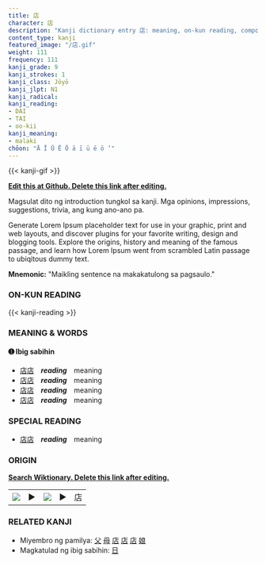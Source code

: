 ```yaml
---
title: 店
character: 店
description: "Kanji dictionary entry 店: meaning, on-kun reading, compounds, origin, related kanji"
content_type: kanji
featured_image: "/店.gif"
weight: 111
frequency: 111
kanji_grade: 9
kanji_strokes: 1
kanji_class: Jōyō
kanji_jlpt: N1
kanji_radical: 
kanji_reading: 
- DAI
- TAI
- oo-kii
kanji_meaning:
- malaki
chōon: "Ā Ī Ū Ē Ō ā ī ū ē ō ’"
---
```

[//]: # (Don't edit the line below. Kanji animated GIF code is automatically generated.)
{{< kanji-gif >}}

[//]: # (Edit below this line.)

**[Edit this at Github. Delete this link after editing.](https://github.com/tim0g/tim/tree/main/content/kanji/店/index.md)**

Magsulat dito ng introduction tungkol sa kanji. Mga opinions, impressions, suggestions, trivia, ang kung ano-ano pa.

Generate Lorem Ipsum placeholder text for use in your graphic, print and web layouts, and discover plugins for your favorite writing, design and blogging tools. Explore the origins, history and meaning of the famous passage, and learn how Lorem Ipsum went from scrambled Latin passage to ubiqitous dummy text.
 
**Mnemonic:** "Maikling sentence na makakatulong sa pagsaulo."

### ON-KUN READING

[//]: # (Don't edit the line below. ON-KUN READING code is automatically generated.)
{{< kanji-reading >}}

### MEANING & WORDS

#### ➊ **Ibig sabihin**
  - [店](../店)[店](../店)　***reading***　meaning
  - [店](../店)[店](../店)　***reading***　meaning
  - [店](../店)[店](../店)　***reading***　meaning
  - [店](../店)[店](../店)　***reading***　meaning

### SPECIAL READING
  - [店](../店)[店](../店)　***reading***　meaning

### ORIGIN

**[Search Wiktionary. Delete this link after editing.](https://wiktionary.org/wiki/店)**
<table class="kanji-table"><tr><td>
<img src="60px-店-bronze.svg.png">
</td><td>▶</td><td>
<img src="60px-店-oracle.svg.png">
</td><td>▶</td>
<td class="kanji-origin">店</td>
</tr></table>

### RELATED KANJI
- Miyembro ng pamilya: [父](../父) [母](../母) [店](../店) [店](../店) [店](../店) [娘](../娘)
- Magkatulad ng ibig sabihin: [日](../日)
